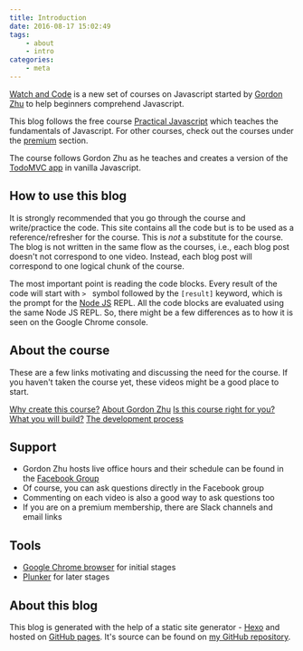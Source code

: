 ```yaml
---
title: Introduction
date: 2016-08-17 15:02:49
tags:
	- about
	- intro
categories:
	- meta
---
```


[Watch and Code](https://watchandcode.com) is a new set of courses on Javascript started by [Gordon Zhu](https://twitter.com/gordon_zhu) to help beginners comprehend Javascript.

This blog follows the free course [Practical Javascript](https://watchandcode.com/courses/practical-javascript) which teaches the fundamentals of Javascript. For other courses, check out the courses under the [premium](http://watchandcode.com/courses) section.

The course follows Gordon Zhu as he teaches and creates a version of the [TodoMVC app](http://todomvc.com) in vanilla Javascript.

## How to use this blog

It is strongly recommended that you go through the course and write/practice the code. This site contains all the code but is to be used as a reference/refresher for the course. This is *not* a substitute for the course. The blog is not written in the same flow as the courses, i.e., each blog post doesn't not correspond to one video. Instead, each blog post will correspond to one logical chunk of the course.

The most important point is reading the code blocks. Every result of the code will start with `> ` symbol followed by the `[result]` keyword, which is the prompt for the [Node JS](https://nodejs.org/en/) REPL. All the code blocks are evaluated using the same Node JS REPL. So, there might be a few differences as to how it is seen on the Google Chrome console.

## About the course

These are a few links motivating and discussing the need for the course. If you haven't taken the course yet, these videos might be a good place to start.

[Why create this course?](https://watchandcode.com/courses/practical-javascript/lectures/896960)
[About Gordon Zhu](https://watchandcode.com/courses/practical-javascript/lectures/900443)
[Is this course right for you?](https://watchandcode.com/courses/practical-javascript/lectures/900182)
[What you will build?](https://watchandcode.com/courses/practical-javascript/lectures/900180)
[The development process](https://watchandcode.com/courses/practical-javascript/lectures/900177)

## Support

- Gordon Zhu hosts live office hours and their schedule can be found in the [Facebook Group](https://www.facebook.com/groups/514043678767094/)
- Of course, you can ask questions directly in the Facebook group
- Commenting on each video is also a good way to ask questions too
- If you are on a premium membership, there are Slack channels and email links

## Tools

- [Google Chrome browser](https://www.google.com/chrome/) for initial stages
- [Plunker](http://plnkr.co) for later stages

## About this blog

This blog is generated with the help of a static site generator - [Hexo](https://hexo.io) and hosted on [GitHub pages](https://pages.github.com). It's source can be found on [my GitHub repository](https://github.com/sriramkswamy/watchandcodejs).

